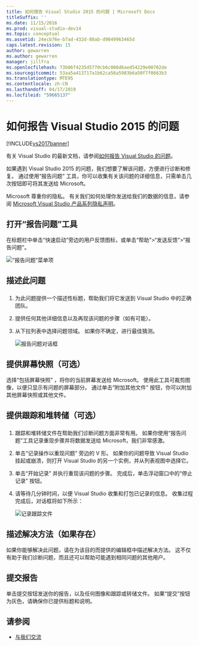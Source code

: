 ```yaml
---
title: 如何报告 Visual Studio 2015 的问题 | Microsoft Docs
titleSuffix: ''
ms.date: 11/15/2016
ms.prod: visual-studio-dev14
ms.topic: conceptual
ms.assetid: 24ecb76e-b7ad-432d-88ab-d9849963465d
caps.latest.revision: 15
author: gewarren
ms.author: gewarren
manager: jillfra
ms.openlocfilehash: 73b06f4235d5770cb6c086d6aed54229e00702de
ms.sourcegitcommit: 53aa5a413717a1b62ca56a5983b6a50f7f0663b3
ms.translationtype: MTE95
ms.contentlocale: zh-CN
ms.lasthandoff: 04/17/2019
ms.locfileid: "59665137"
---
```

# <a name="how-to-report-a-problem-with-visual-studio-2015"></a>如何报告 Visual Studio 2015 的问题
[!INCLUDE[vs2017banner](../includes/vs2017banner.md)]

有关 Visual Studio 的最新文档，请参阅[如何报告 Visual Studio 的问题](/visualstudio/ide/how-to-report-a-problem-with-visual-studio)。

如果遇到 Visual Studio 2015 的问题，我们想要了解该问题，方便进行诊断和修复。  通过使用“报告问题”  工具，你可以收集有关该问题的详细信息，只需单击几次按钮即可将其发送给 Microsoft。

Microsoft 尊重你的隐私。 有关我们如何处理你发送给我们的数据的信息，请参阅 [Microsoft Visual Studio 产品系列隐私声明](https://www.visualstudio.com/dn948229)。

## <a name="open-the-report-a-problem-tool"></a>打开“报告问题”工具

在标题栏中单击“快速启动”旁边的用户反馈图标，或单击“帮助”>“发送反馈”>“报告问题”。

![“报告问题”菜单项](../ide/media/report-a-problem-menu-item.png "“报告问题”菜单项")

## <a name="describe-the-problem"></a>描述此问题

###  <a name="describe_the_problem"></a>

1. 为此问题提供一个描述性标题，帮助我们将它发送到 Visual Studio 中的正确团队。

2. 提供任何其他详细信息以及再现该问题的步骤（如有可能）。

3. 从下拉列表中选择问题领域。 如果你不确定，进行最佳猜测。

   ![报告问题对话框](../ide/media/report-a-problem-dialog.png "报告问题对话框")

## <a name="provide-a-screenshot-optional"></a>提供屏幕快照（可选）

选择“包括屏幕快照”  ，将你的当前屏幕发送给 Microsoft。 使用此工具可裁剪图像，以便只显示有问题的屏幕部分。 通过单击“附加其他文件”  按钮，你可以附加其他屏幕快照或其他文件。

## <a name="provide-a-trace-and-heap-dump-optional"></a>提供跟踪和堆转储（可选）

###  <a name="provide_a_trace_and_heap_dump"></a>

1.  跟踪和堆转储文件在帮助我们诊断问题方面非常有用。   如果你使用“报告问题”工具记录重现步骤并将数据发送给 Microsoft，我们非常感激。

2.  单击“记录操作以重现问题” 旁边的 V 形。 如果你的问题导致 Visual Studio 挂起或崩溃，则打开 Visual Studio 的另一个实例，并从列表视图中选择它。

3.  单击“开始记录”  并执行重现该问题的步骤。 完成后，单击浮动窗口中的“停止记录”  按钮。

4.  请等待几分钟时间，以便 Visual Studio 收集和打包已记录的信息。 收集过程完成后，对话框将如下所示：

     ![记录跟踪文件](../ide/media/record-a-trace-file.png "记录跟踪文件")

## <a name="describe-the-workaround-if-there-is-one"></a>描述解决方法（如果存在）

如果你能够解决此问题，请在为该目的而提供的编辑框中描述解决方法。 这不仅有助于我们诊断问题，而且还可以帮助可能遇到相同问题的其他用户。

## <a name="submit-the-report"></a>提交报告

单击提交按钮发送你的报告，以及任何图像和跟踪或转储文件。 如果“提交”按钮为灰色，请确保你已提供标题和说明。

## <a name="see-also"></a>请参阅

- [与我们交流](../ide/talk-to-us.md)
